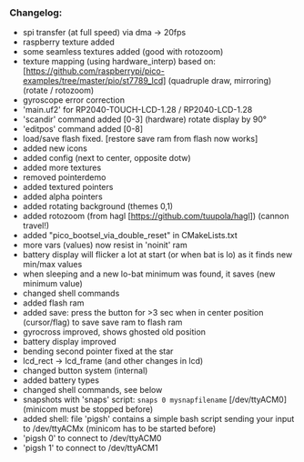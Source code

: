 ### Changelog:
- spi transfer (at full speed) via dma -> 20fps
- raspberry texture added
- some seamless textures added (good with rotozoom)
- texture mapping (using hardware_interp)
  based on: [https://github.com/raspberrypi/pico-examples/tree/master/pio/st7789_lcd]
  (quadruple draw, mirroring) (rotate / rotozoom)
- gyroscope error correction
- 'main.uf2' for  RP2040-TOUCH-LCD-1.28 /  RP2040-LCD-1.28
- 'scandir' command added [0-3] (hardware) rotate display by 90°
- 'editpos' command added [0-8]
- load/save flash fixed. [restore save ram from flash now works]
- added new icons
- added config (next to center, opposite dotw)
- added more textures
- removed pointerdemo
- added textured pointers
- added alpha pointers
- added rotating background (themes 0,1)
- added rotozoom (from hagl [https://github.com/tuupola/hagl]) (cannon travel!)
- added "pico_bootsel_via_double_reset" in CMakeLists.txt
- more vars (values) now resist in 'noinit' ram
- battery display will flicker a lot at start (or when bat is lo) as it finds new min/max values
- when sleeping and a new lo-bat minimum was found, it saves (new minimum value)
- changed shell commands
- added flash ram
- added save: press the button for >3 sec when in center position (cursor/flag) to save save ram to flash ram
- gyrocross improved, shows ghosted old position
- battery display improved
- bending second pointer fixed at the star
- lcd_rect -> lcd_frame (and other changes in lcd)
- changed button system (internal)
- added battery types
- changed shell commands, see below
- snapshots with 'snaps' script: `snaps 0 mysnapfilename` [/dev/ttyACM0] (minicom must be stopped before)
- added shell: file 'pigsh' contains a simple bash script sending your input to /dev/ttyACMx (minicom has to be started before)
- 'pigsh 0' to connect to  /dev/ttyACM0
- 'pigsh 1' to connect to  /dev/ttyACM1
